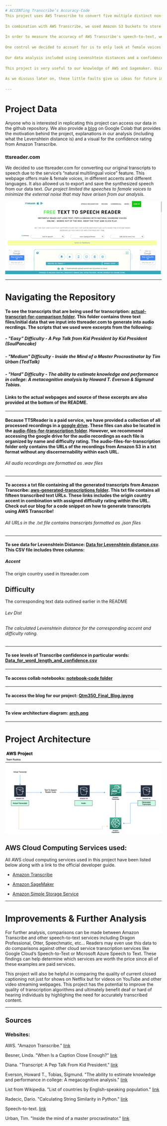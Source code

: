 ```yaml
---
# ACCENTing Transcribe’s Accuracy-Code
This project uses AWS Transcribe to convert five multiple distinct non-native English accents into transcribed texts. 

In combination with AWS Transcribe, we used Amazon S3 buckets to store our data output from AWS Transcribe. These tools allow us to do all the necessary conversions in order to make our project successful. 

In order to measure the accuracy of AWS Transcribe's speech-to-text, we took 3 different texts varying in syntax complexity and converted them into fifteen various audio files that contained a combination of one of the three difficulty ratings as well as one of the five accents (United States, United Kingdom, China, Spain, and India). 

One control we decided to account for is to only look at female voices. This helps control for other variations in the data. We tested these multiple transcripts from various scripts, using Transcribe that is within Sagemaker.

Our data analysis included using Levenshtein distances and a confidence review on Transcribe. The Levenshtein distances was used to measure the difference between two sequences. This helps to determine the amount of single character edits between two scripts. We have included this data in the repo for the user to view.

This project is very useful to our knowledge of AWS and Sagemaker. Using such powerful tools such as Tarnscribe, allows us to better understand AWS. In addition, doing a full accuracy testing on the AWS Transcribe allows us to find any limitations in the program.

As we discuss later on, these little faults give us ideas for future improvements. We can also determine other projects that would benifit from using AWS Transcribe and future applicatiosn of our team's project.

---
```


# Project Data
Anyone who is interested in replicating this project can access our data in the github repository. We also provide a [blog](https://colab.research.google.com/drive/1Zh4zfuPF4tj4p5B_aoUTPWHOtjMij6og?usp=sharing#scrollTo=tFOEa9EF71wM) on Google Colab that provides the motivation behind the project, explanations in our analysis (including what the Levenshtein distance is) and a visual for the confidence rating from Amazon Transcribe.


### ttsreader.com

We decided to use ttsreader.com for converting our original transcripts to speech due to the service’s “natural multilingual voice” feature. This webpage offers male & female voices, in different accents and different languages. It also allowed us to export and save the synthesized speech from our data text. *Our project limited the speeches to female voices to minimize the external noise that may have arisen from our analysis.*

![tss](pics/tts_reader.jpg)

---

# Navigating the Repository

#### To see the transcripts that are being used for transcription: [actual-transcript-for-comparison folder](https://github.com/QTM350/ACCENTing-AWS_Transcribe-Accuracy-Code/tree/main/actual-transcripts-for-comparison). This folder contains three text files/initial data that we input into ttsreader.com to generate into audio recrdings. The scripts that we used were excerpts from the following:

##### - "Easy" Difficulty - A Pep Talk from Kid President by Kid President (SoulPancake)
##### - "Medium" Difficulty - Inside the Mind of a Master Procrastinator by Tim Urban (TedTalk)
##### - "Hard" Difficulty - The ability to estimate knowledge and performance in college: A metacognitive analysis by Howard T. Everson & Sigmund Tobias.

#### Links to the actual webpages and source of these excerpts are also provided at the bottom of the README. 

---
#### Because TTSReader is a paid service, we have provided a collection of all processed recordings in a [google drive](https://drive.google.com/drive/folders/1XMca6gJVa3iX1yEqHoQxlFnAMySBhFmX?usp=sharing). These files can also be located in the [audio-files-for-transcription folder](https://github.com/QTM350/ACCENTing-AWS_Transcribe-Accuracy-Code/tree/main/audio-files-for-transcription). However, we recommend accessing the **google drive** for the audio recordings as each file is organized by name and difficulty rating. The audio-files-for-transcription folder only contains the URLs of the recordings from Amazon S3 in a txt format without any discernernability within each URL. 

###### *All audio recordings are formatted as .wav files*

---
#### To access a txt file containing all the generated transcripts from Amazon Transcribe: [aws-generated-transcriptions folder](https://github.com/QTM350/ACCENTing-AWS_Transcribe-Accuracy-Code/tree/main/aws-generated-transcripts). This txt file contains all fifteen transcribed text URLs. These links includes the origin country accent in combination with assigned difficulty rating within the URL. Check out our blog for a code snippet on how to generate transcripts using AWS Transcribe!

###### *All URLs in the .txt file contains transcripts formatted as .json files*

---
#### To see data for Levenshtein Distance: [Data for Levenshtein distance.csv](https://github.com/QTM350/ACCENTing-AWS_Transcribe-Accuracy-Code/blob/main/Data%20for%20Levenshtein%20distance.csv). This CSV file includes three columns:
##### Accent
The origin country used in ttsreader.com

## Difficulty
The corresponding text data outlined earlier in the README

###### Lev Dist
###### The calculated Levenshtein distance for the corresponding accent and difficulty rating.

---

#### To see levels of Transcribe confidence in particular words: [Data_for_word_length_and_confidence.csv](Data_for_word_length_and_confidence.csv)

---

#### To access collab notebooks: [notebook-code folder](notebook-code/)

---

#### To access the blog for our project: [Qtm350_Final_Blog.ipyng](https://github.com/QTM350/ACCENTing-AWS_Transcribe-Accuracy-Code/blob/main/QTM350_Final_Blog.ipynb)

---

#### To view architecture diagram: [arch.png](arch.png)

---



# Project Architecture 

![PA](arch.png)

## AWS Cloud Computing Services used:
All AWS cloud computing services used in this project have been listed below along with a link to the official developer guide.

- [Amazon Transcribe]( https://docs.aws.amazon.com/transcribe/latest/dg/what-is-transcribe.html)

- [Amazon SageMaker]( https://docs.aws.amazon.com/sagemaker/latest/dg/whatis.html)

- [Amazon Simple Storage Service](https://docs.aws.amazon.com/AmazonS3/latest/dev/Welcome.html)



---

# Improvements & Further Analysis
For further analysis, comparisons can be made between Amazon Transcribe and other speech-to-text services including Dragon Professional, Otter, Speechmatic, etc… Readers may even use this data to do comparisons against other cloud service transcription services like Google Cloud’s Speech-to-Text or Microsoft Azure Speech to Text. These findings can help determine which services are worth the price since all of these examples are paid services.  

This project will also be helpful in comparing the quality of current closed captioning not just for shows on Netflix but for videos on YouTube and other video streaming webpages. This project has the potential to improve the quality of transcription algorithms and ultimately benefit deaf or hard of hearing individuals by highlighing the need for accurately transcribed content.



---

## Sources

### Websites:

AWS. "Amazon Transcribe." [link](https://aws.amazon.com/transcribe/?nc=sn&loc=0)

Besner, Linda. "When Is a Caption Close Enough?" [link](https://www.theatlantic.com/health/archive/2019/08/youtube-captions/595831/)

Diana. "Transcript: A Pep Talk From Kid President." [link]( http://complicatedmelody.com/content/transcript-pep-talk-kid-president)

Everson, Howard T., Tobias, Sigmund. "The ability to estimate knowledge and performance in college: A megacognitive analysis." [link](https://link.springer.com/article/10.1023/A:1003040130125)

List from Wikipedia. "List of countries by English-speaking population." [link](https://en.wikipedia.org/wiki/List_of_countries_by_English-speaking_population)

Radecic, Dario. "Calculating String Similarity in Python." [link](https://towardsdatascience.com/calculating-string-similarity-in-python-276e18a7d33a)

Speech-to-text. [link](https://ttsreader.com/)

Urban, Tim. "Inside the mind of a master procrastinator." [link](https://www.ted.com/talks/tim_urban_inside_the_mind_of_a_master_procrastinator/transcript#t-25363)


